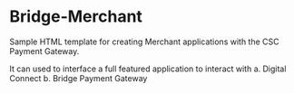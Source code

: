 # Bridge-Merchant
Sample HTML template for creating Merchant applications with the CSC Payment Gateway.

It can used to interface a full featured application to interact with 
a. Digital Connect
b. Bridge Payment Gateway

